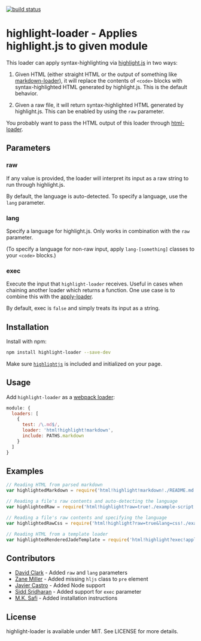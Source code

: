 [![build status](https://secure.travis-ci.org/bebraw/highlight-loader.png)](http://travis-ci.org/bebraw/highlight-loader)
# highlight-loader - Applies highlight.js to given module

This loader can apply syntax-highlighting via [highlight.js](https://www.npmjs.com/package/highlight.js) in two ways:

1. Given HTML (either straight HTML or the output of something like [markdown-loader](https://github.com/peerigon/markdown-loader)), it will replace the contents of `<code>` blocks with syntax-highlighted HTML generated by highlight.js. This is the default behavior.

2. Given a raw file, it will return syntax-highlighted HTML generated by highlight.js. This can be enabled by using the `raw` parameter.

You probably want to pass the HTML output of this loader through [html-loader](https://github.com/webpack/html-loader).

## Parameters

### raw

If any value is provided, the loader will interpret its input as a raw string to run through highlight.js.

By default, the language is auto-detected. To specify a language, use the `lang` parameter.

### lang

Specify a language for highlight.js. Only works in combination with the `raw` parameter.

(To specify a language for non-raw input, apply `lang-[something]` classes to your `<code>` blocks.)

### exec

Execute the input that `highlight-loader` receives. Useful in cases when chaining another loader which returns a function. One use case is to combine this with the [apply-loader](https://github.com/mogelbrod/apply-loader).

By default, exec is `false` and simply treats its input as a string.

## Installation

Install with npm:

```bash
npm install highlight-loader --save-dev
```

Make sure [`highlightjs`](https://github.com/isagalaev/highlight.js) is included and initialized on your page.

## Usage

Add `highlight-loader` as a [webpack loader](https://webpack.github.io/docs/loaders.html):

```javascript
module: {
  loaders: [
    {
      test: /\.md$/,
      loader: 'html!highlight!markdown',
      include: PATHS.markdown
    }
  ]
}
```

## Examples

```javascript
// Reading HTML from parsed markdown
var highlightedMarkdown = require('html!highlight!markdown!./README.md');

// Reading a file's raw contents and auto-detecting the language
var highlightedRaw = require('html!highlight?raw=true!./example-script.js');

// Reading a file's raw contents and specifying the language
var highlightedRawCss = require('html!highlight?raw=true&lang=css!./example-stylesheet.css');

// Reading HTML from a template loader
var highlightedRenderedJadeTemplate = require('html!highlight?exec!apply!jade!./index.jade')
```

## Contributors

* [David Clark](https://github.com/davidtheclark) - Added `raw` and `lang` parameters
* [Zane Miller](https://github.com/ZaneMiller) - Added missing `hljs` class to `pre` element
* [Javier Castro](https://github.com/jacargentina) - Added Node support
* [Sidd Sridharan](https://github.com/sidd) - Added support for `exec` parameter
* [M.K. Safi](https://github.com/msafi) - Added installation instructions

## License

highlight-loader is available under MIT. See LICENSE for more details.
